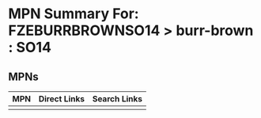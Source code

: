 



# MPN Summary For: FZEBURRBROWNSO14 > burr-brown : SO14

## MPNs
  

|MPN|Direct Links|Search Links|
| :--- | :--- | :--- |
||||

